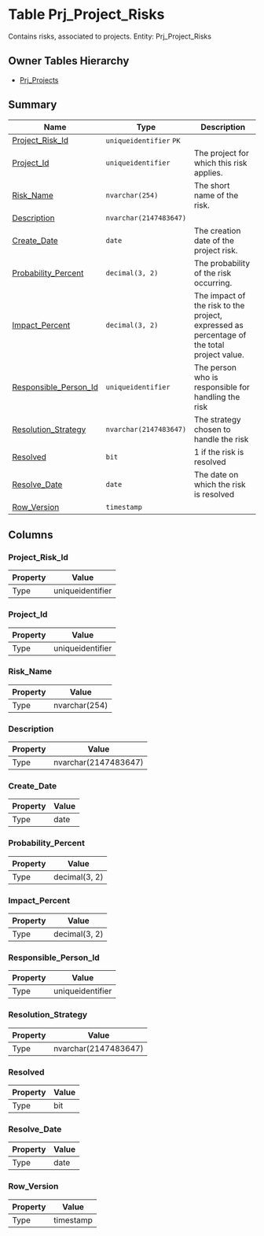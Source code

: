# Table Prj_Project_Risks

Contains risks, associated to projects. Entity: Prj_Project_Risks

## Owner Tables Hierarchy

* [Prj_Projects](Prj_Projects.md)

## Summary

| Name | Type | Description |
| - | - | --- |
|[Project_Risk_Id](#project_risk_id)|`uniqueidentifier` `PK`||
|[Project_Id](#project_id)|`uniqueidentifier` |The project for which this risk applies.|
|[Risk_Name](#risk_name)|`nvarchar(254)` |The short name of the risk.|
|[Description](#description)|`nvarchar(2147483647)` ||
|[Create_Date](#create_date)|`date` |The creation date of the project risk.|
|[Probability_Percent](#probability_percent)|`decimal(3, 2)` |The probability of the risk occurring.|
|[Impact_Percent](#impact_percent)|`decimal(3, 2)` |The impact of the risk to the project, expressed as percentage of the total project value.|
|[Responsible_Person_Id](#responsible_person_id)|`uniqueidentifier` |The person who is responsible for handling the risk|
|[Resolution_Strategy](#resolution_strategy)|`nvarchar(2147483647)` |The strategy chosen to handle the risk|
|[Resolved](#resolved)|`bit` |1 if the risk is resolved|
|[Resolve_Date](#resolve_date)|`date` |The date on which the risk is resolved|
|[Row_Version](#row_version)|`timestamp` ||

## Columns

### Project_Risk_Id

| Property | Value |
| - | - |
|Type|uniqueidentifier|

### Project_Id

| Property | Value |
| - | - |
|Type|uniqueidentifier|

### Risk_Name

| Property | Value |
| - | - |
|Type|nvarchar(254)|

### Description

| Property | Value |
| - | - |
|Type|nvarchar(2147483647)|

### Create_Date

| Property | Value |
| - | - |
|Type|date|

### Probability_Percent

| Property | Value |
| - | - |
|Type|decimal(3, 2)|

### Impact_Percent

| Property | Value |
| - | - |
|Type|decimal(3, 2)|

### Responsible_Person_Id

| Property | Value |
| - | - |
|Type|uniqueidentifier|

### Resolution_Strategy

| Property | Value |
| - | - |
|Type|nvarchar(2147483647)|

### Resolved

| Property | Value |
| - | - |
|Type|bit|

### Resolve_Date

| Property | Value |
| - | - |
|Type|date|

### Row_Version

| Property | Value |
| - | - |
|Type|timestamp|


